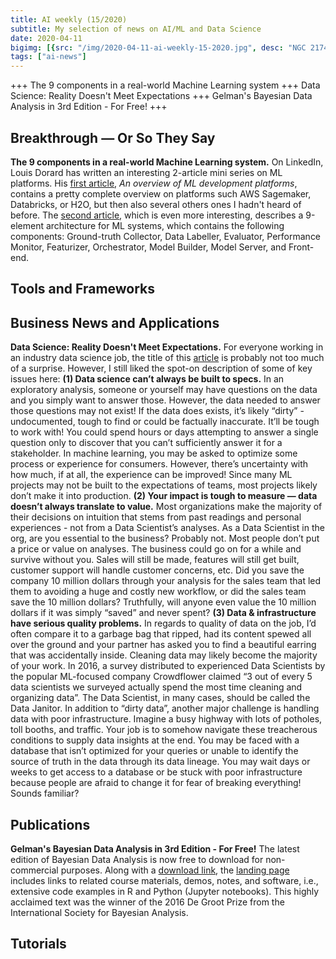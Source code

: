 ```yaml
---
title: AI weekly (15/2020)
subtitle: My selection of news on AI/ML and Data Science
date: 2020-04-11
bigimg: [{src: "/img/2020-04-11-ai-weekly-15-2020.jpg", desc: "NGC 2174 (Hubble Heritage)"}]
tags: ["ai-news"]
---
```



+++ The 9 components in a real-world Machine Learning system +++ Data Science: Reality Doesn't Meet Expectations +++ Gelman's Bayesian Data Analysis in 3rd Edition - For Free! +++


 
<!--more-->



## Breakthrough &mdash; Or So They Say

**The 9 components in a real-world Machine Learning system.** On LinkedIn, Louis Dorard has written an interesting 2-article mini series on ML platforms. His [first article](https://www.linkedin.com/pulse/overview-ml-development-platforms-louis-dorard), *An overview of ML development platforms*, contains a pretty complete overview on platforms such AWS Sagemaker, Databricks, or H2O, but then also several others ones I hadn't heard of before. The [second article](https://www.linkedin.com/pulse/9-components-real-world-machine-learning-system-louis-dorard/), which is even more interesting, describes a 9-element architecture for ML systems, which contains the following components: Ground-truth Collector, Data Labeller, Evaluator, Performance Monitor, Featurizer, Orchestrator, Model Builder, Model Server, and Front-end.
 


## Tools and Frameworks


 



## Business News and Applications

**Data Science: Reality Doesn't Meet Expectations.** For everyone working in an industry data science job, the title of this [article](https://dfrieds.com/articles/data-science-reality-vs-expectations.html) is probably not too much of a surprise. However, I still liked the spot-on description of some of key issues here: **(1) Data science can’t always be built to specs.** In an exploratory analysis, someone or yourself may have questions on the data and you simply want to answer those. However, the data needed to answer those questions may not exist! If the data does exists, it’s likely “dirty” - undocumented, tough to find or could be factually inaccurate. It’ll be tough to work with! You could spend hours or days attempting to answer a single question only to discover that you can’t sufficiently answer it for a stakeholder. In machine learning, you may be asked to optimize some process or experience for consumers. However, there’s uncertainty with how much, if at all, the experience can be improved! Since many ML projects may not be built to the expectations of teams, most projects likely don’t make it into production. **(2) Your impact is tough to measure — data doesn’t always translate to value.** Most organizations make the majority of their decisions on intuition that stems from past readings and personal experiences - not from a Data Scientist’s analyses. As a Data Scientist in the org, are you essential to the business? Probably not. Most people don’t put a price or value on analyses. The business could go on for a while and survive without you. Sales will still be made, features will still get built, customer support will handle customer concerns, etc. Did you save the company 10 million dollars through your analysis for the sales team that led them to avoiding a huge and costly new workflow, or did the sales team save the 10 million dollars? Truthfully, will anyone even value the 10 million dollars if it was simply “saved” and never spent? **(3) Data & infrastructure have serious quality problems.** In regards to quality of data on the job, I’d often compare it to a garbage bag that ripped, had its content spewed all over the ground and your partner has asked you to find a beautiful earring that was accidentally inside. Cleaning data may likely become the majority of your work. In 2016, a survey distributed to experienced Data Scientists by the popular ML-focused company Crowdflower claimed “3 out of every 5 data scientists we surveyed actually spend the most time cleaning and organizing data”. The Data Scientist, in many cases, should be called the Data Janitor. In addition to “dirty data”, another major challenge is handling data with poor infrastructure. Imagine a busy highway with lots of potholes, toll booths, and traffic. Your job is to somehow navigate these treacherous conditions to supply data insights at the end. You may be faced with a database that isn’t optimized for your queries or unable to identify the source of truth in the data through its data lineage. You may wait days or weeks to get access to a database or be stuck with poor infrastructure because people are afraid to change it for fear of breaking everything! Sounds familiar? 



## Publications
 
**Gelman's Bayesian Data Analysis in 3rd Edition - For Free!** The latest edition of Bayesian Data Analysis is now free to download for non-commercial purposes. Along with a [download link](https://users.aalto.fi/~ave/BDA3.pdf), the [landing page](https://github.com/avehtari/BDA_course_Aalto/) includes links to related course materials, demos, notes, and software, i.e., extensive code examples in R and Python (Jupyter notebooks). This highly acclaimed text was the winner of the 2016 De Groot Prize from the International Society for Bayesian Analysis.



## Tutorials
 